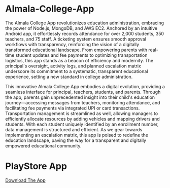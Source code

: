 # Almala-College-App
The Almala College App revolutionizes education administration, embracing the power of Node.js, MongoDB, and AWS EC2. Anchored by an intuitive Android app, it effortlessly records attendance for over 2,000 students, 350 teachers, and 75 staff. A ticketing system ensures smooth approval workflows with transparency, reinforcing the vision of a digitally transformed educational landscape. From empowering parents with real-time student updates and fee payments to optimizing transportation logistics, this app stands as a beacon of efficiency and modernity. The principal's oversight, activity logs, and planned escalation matrix underscore its commitment to a systematic, transparent educational experience, setting a new standard in college administration.

This innovative Almala College App embodies a digital evolution, providing a seamless interface for principal, teachers, students, and parents. Through the app, parents gain unprecedented insight into their child's education journey—accessing messages from teachers, monitoring attendance, and facilitating fee payments via integrated UPI or card transactions. Transportation management is streamlined as well, allowing managers to efficiently allocate resources by adding vehicles and mapping drivers and students. With each student uniquely identified by an enrollment number, data management is structured and efficient. As we gear towards implementing an escalation matrix, this app is poised to redefine the education landscape, paving the way for a transparent and digitally empowered educational community.

<h1>PlayStore App</h1>
<a href="https://play.google.com/store/apps/details?id=com.powercoils.powerexpert">Download The App</a>
